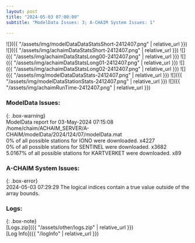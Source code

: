 ```yaml
---
layout: post
title: "2024-05-03 07:00:00"
subtitle: "ModelData Issues: 3; A-CHAIM System Issues: 1"

---
```


![]({{ "/assets/img/modelDataDataStatsShort-2412407.png" | relative_url }})
![]({{ "/assets/img/achaimDataStatsShort-2412407.png" | relative_url }})
![]({{ "/assets/img/achaimDataStatsLong00-2412407.png" | relative_url }})
![]({{ "/assets/img/achaimDataStatsLong01-2412407.png" | relative_url }})
![]({{ "/assets/img/achaimDataStatsLong02-2412407.png" | relative_url }})
![]({{ "/assets/img/modelDataDataStats-2412407.png" | relative_url }})
![]({{ "/assets/img/modelDataStationStats-2412407.png" | relative_url }})
![]({{ "/assets/img/achaimRunTime-2412407.png" | relative_url }})


### ModelData Issues:  
  
{: .box-warning}  
 ModelData report for 03-May-2024 07:15:08   
 /home/chaim/ACHAIM_SERVER/A-CHAIM/modelData/2024/124/07/modelData.mat   
 0% of all possible stations for IONO were downloaded. x4227   
 0% of all possible stations for SENTINEL were downloaded. x3682   
 5.0167% of all possible stations for KARTVERKET were downloaded. x89   
  
### A-CHAIM System Issues:  
  
{: .box-error}  
2024-05-03 07:29:29 The logical indices contain a true value outside of the array bounds.  

### Logs:  
  
{: .box-note}  
[Logs.zip]({{ "/assets/other/logs.zip" | relative_url }})  
[Log Info]({{ "/logInfo" | relative_url }})  
